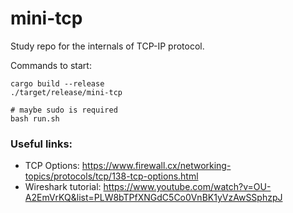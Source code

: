 # mini-tcp
Study repo for the internals of TCP-IP protocol.

Commands to start:
```shell
cargo build --release
./target/release/mini-tcp

# maybe sudo is required
bash run.sh
```
### Useful links:
* TCP Options: https://www.firewall.cx/networking-topics/protocols/tcp/138-tcp-options.html
* Wireshark tutorial: https://www.youtube.com/watch?v=OU-A2EmVrKQ&list=PLW8bTPfXNGdC5Co0VnBK1yVzAwSSphzpJ
